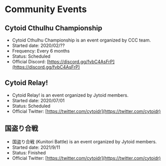 # Community Events

## Cytoid Cthulhu Championship

- Cytoid Cthulhu Championship is an event organized by CCC team.
- Started date: 2020/02/??
- Frequency: Every 6 months
- Status: Scheduled
- Official Discord: [https://discord.gg/fvbC4AsFrP](https://discord.gg/fvbC4AsFrP)

## Cytoid Relay!

- Cytoid Relay! is an event organized by Jytoid members.
- Started date: 2020/07/01
- Status: Scheduled
- Official Twitter: [https://twitter.com/cytoidr](https://twitter.com/cytoidr)

## 国盗り合戦

- 国盗り合戦 (Kunitori Battle) is an event organized by Jytoid members.
- Started date: 2021/9/11
- Status: Finished
- Official Twitter: [https://twitter.com/cytoidr](https://twitter.com/cytoidr)
